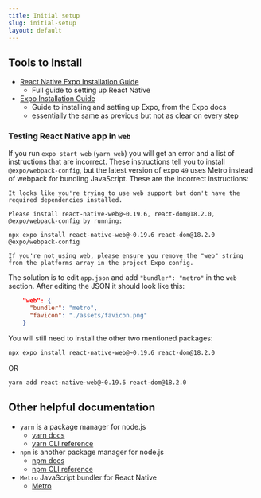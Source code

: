 ```yaml
---
title: Initial setup
slug: initial-setup
layout: default
---
```


## Tools to Install

- [React Native Expo Installation Guide](https://reactnative.dev/docs/environment-setup)
  - Full guide to setting up React Native
- [Expo Installation Guide](https://docs.expo.dev/get-started/installation/)
  - Guide to installing and setting up Expo, from the Expo docs
  - essentially the same as previous but not as clear on every step

### Testing React Native app in `web`

If you run `expo start web` (`yarn web`) you will get an error and a list of instructions that are incorrect. These instructions tell you to install `@expo/webpack-config`, but the latest version of expo `49` uses Metro instead of webpack for bundling JavaScript. These are the incorrect instructions:

```
It looks like you're trying to use web support but don't have the required dependencies installed.

Please install react-native-web@~0.19.6, react-dom@18.2.0, @expo/webpack-config by running:

npx expo install react-native-web@~0.19.6 react-dom@18.2.0 @expo/webpack-config

If you're not using web, please ensure you remove the "web" string from the platforms array in the project Expo config.
```

The solution is to edit `app.json` and add `"bundler": "metro"` in the `web` section. After editing the JSON it should look like this:

```json
    "web": {
      "bundler": "metro",
      "favicon": "./assets/favicon.png"
    }
```

You will still need to install the other two mentioned packages:

```bash
npx expo install react-native-web@~0.19.6 react-dom@18.2.0
```

OR

```bash
yarn add react-native-web@~0.19.6 react-dom@18.2.0
```


## Other helpful documentation

- `yarn` is a package manager for node.js
  - [yarn docs](https://yarnpkg.com/getting-started)
  - [yarn CLI reference](https://yarnpkg.com/cli)
- `npm` is another package manager for node.js
  - [npm docs](https://docs.npmjs.com/about-npm)
  - [npm CLI reference](https://docs.npmjs.com/cli/v9/commands)
- `Metro` JavaScript bundler for React Native
  - [Metro](https://facebook.github.io/metro/)
